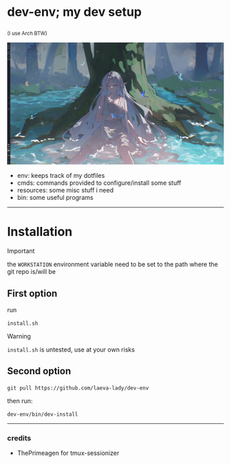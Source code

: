 # dev-env; my dev setup
<sub>(I use Arch BTW)</sub>

![Current desktop](assets/2025-08-05.png)

- env: keeps track of my dotfiles
- cmds: commands provided to configure/install some stuff
- resources: some misc stuff i need
- bin: some useful programs

---

# Installation

> [!IMPORTANT]
> the `WORKSTATION` environment variable need to be set to the path where the git repo is/will be

## First option
run
```
install.sh
```
> [!WARNING]
> `install.sh` is untested, use at your own risks

## Second option
```
git pull https://github.com/laeva-lady/dev-env
```
then run:
```
dev-env/bin/dev-install
```



---

### credits
- ThePrimeagen for tmux-sessionizer
